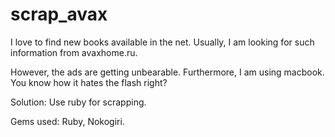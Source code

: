 scrap_avax
==========

I love to find new books available in the net. Usually, I am looking for such information from avaxhome.ru. 

However, the ads are getting unbearable. Furthermore, I am using macbook. You know how it hates the flash right? 

Solution: Use ruby for scrapping. 


Gems used: Ruby, Nokogiri. 
